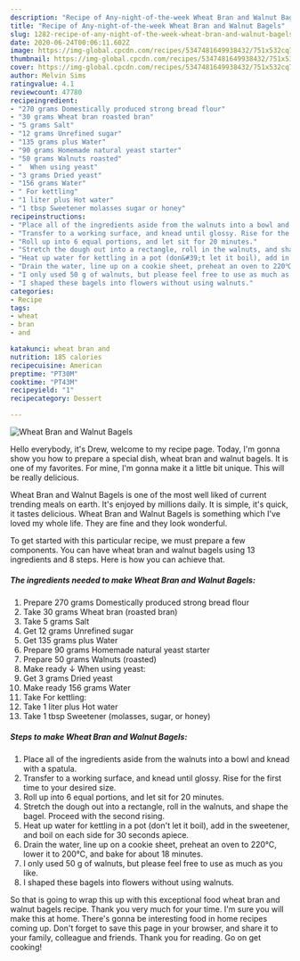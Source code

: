 ```yaml
---
description: "Recipe of Any-night-of-the-week Wheat Bran and Walnut Bagels"
title: "Recipe of Any-night-of-the-week Wheat Bran and Walnut Bagels"
slug: 1282-recipe-of-any-night-of-the-week-wheat-bran-and-walnut-bagels
date: 2020-06-24T00:06:11.602Z
image: https://img-global.cpcdn.com/recipes/5347481649938432/751x532cq70/wheat-bran-and-walnut-bagels-recipe-main-photo.jpg
thumbnail: https://img-global.cpcdn.com/recipes/5347481649938432/751x532cq70/wheat-bran-and-walnut-bagels-recipe-main-photo.jpg
cover: https://img-global.cpcdn.com/recipes/5347481649938432/751x532cq70/wheat-bran-and-walnut-bagels-recipe-main-photo.jpg
author: Melvin Sims
ratingvalue: 4.1
reviewcount: 47780
recipeingredient:
- "270 grams Domestically produced strong bread flour"
- "30 grams Wheat bran roasted bran"
- "5 grams Salt"
- "12 grams Unrefined sugar"
- "135 grams plus Water"
- "90 grams Homemade natural yeast starter"
- "50 grams Walnuts roasted"
- "  When using yeast"
- "3 grams Dried yeast"
- "156 grams Water"
- " For kettling"
- "1 liter plus Hot water"
- "1 tbsp Sweetener molasses sugar or honey"
recipeinstructions:
- "Place all of the ingredients aside from the walnuts into a bowl and knead with a spatula."
- "Transfer to a working surface, and knead until glossy. Rise for the first time to your desired size."
- "Roll up into 6 equal portions, and let sit for 20 minutes."
- "Stretch the dough out into a rectangle, roll in the walnuts, and shape the bagel. Proceed with the second rising."
- "Heat up water for kettling in a pot (don&#39;t let it boil), add in the sweetener, and boil on each side for 30 seconds apiece."
- "Drain the water, line up on a cookie sheet, preheat an oven to 220℃, lower it to 200℃, and bake for about 18 minutes."
- "I only used 50 g of walnuts, but please feel free to use as much as you like."
- "I shaped these bagels into flowers without using walnuts."
categories:
- Recipe
tags:
- wheat
- bran
- and

katakunci: wheat bran and 
nutrition: 185 calories
recipecuisine: American
preptime: "PT30M"
cooktime: "PT43M"
recipeyield: "1"
recipecategory: Dessert

---
```



![Wheat Bran and Walnut Bagels](https://img-global.cpcdn.com/recipes/5347481649938432/751x532cq70/wheat-bran-and-walnut-bagels-recipe-main-photo.jpg)

Hello everybody, it's Drew, welcome to my recipe page. Today, I'm gonna show you how to prepare a special dish, wheat bran and walnut bagels. It is one of my favorites. For mine, I'm gonna make it a little bit unique. This will be really delicious.



Wheat Bran and Walnut Bagels is one of the most well liked of current trending meals on earth. It's enjoyed by millions daily. It is simple, it's quick, it tastes delicious. Wheat Bran and Walnut Bagels is something which I've loved my whole life. They are fine and they look wonderful.


To get started with this particular recipe, we must prepare a few components. You can have wheat bran and walnut bagels using 13 ingredients and 8 steps. Here is how you can achieve that.

<!--inarticleads1-->

##### The ingredients needed to make Wheat Bran and Walnut Bagels:

1. Prepare 270 grams Domestically produced strong bread flour
1. Take 30 grams Wheat bran (roasted bran)
1. Take 5 grams Salt
1. Get 12 grams Unrefined sugar
1. Get 135 grams plus Water
1. Prepare 90 grams Homemade natural yeast starter
1. Prepare 50 grams Walnuts (roasted)
1. Make ready  ↓ When using yeast:
1. Get 3 grams Dried yeast
1. Make ready 156 grams Water
1. Take  For kettling:
1. Take 1 liter plus Hot water
1. Take 1 tbsp Sweetener (molasses, sugar, or honey)




<!--inarticleads2-->

##### Steps to make Wheat Bran and Walnut Bagels:

1. Place all of the ingredients aside from the walnuts into a bowl and knead with a spatula.
1. Transfer to a working surface, and knead until glossy. Rise for the first time to your desired size.
1. Roll up into 6 equal portions, and let sit for 20 minutes.
1. Stretch the dough out into a rectangle, roll in the walnuts, and shape the bagel. Proceed with the second rising.
1. Heat up water for kettling in a pot (don&#39;t let it boil), add in the sweetener, and boil on each side for 30 seconds apiece.
1. Drain the water, line up on a cookie sheet, preheat an oven to 220℃, lower it to 200℃, and bake for about 18 minutes.
1. I only used 50 g of walnuts, but please feel free to use as much as you like.
1. I shaped these bagels into flowers without using walnuts.




So that is going to wrap this up with this exceptional food wheat bran and walnut bagels recipe. Thank you very much for your time. I'm sure you will make this at home. There's gonna be interesting food in home recipes coming up. Don't forget to save this page in your browser, and share it to your family, colleague and friends. Thank you for reading. Go on get cooking!
